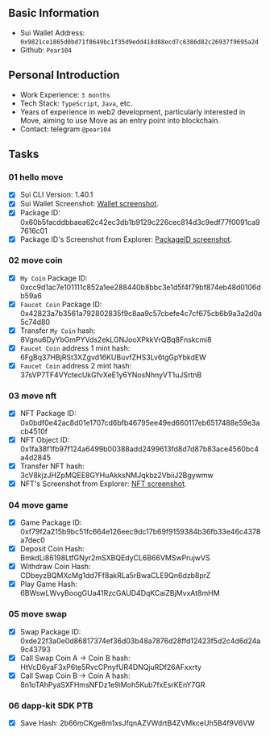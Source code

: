 ## Basic Information

- Sui Wallet Address: `0x9821ce1865d0bd71f8649bc1f35d9edd418d88ecd7c6386d82c26937f9695a2d`
- Github: `Pear104`

## Personal Introduction

- Work Experience: `3 months`
- Tech Stack: `TypeScript`, `Java`, etc.
- Years of experience in web2 development, particularly interested in Move, aiming to use Move as an entry point into blockchain.
- Contact: telegram `@pear104`

## Tasks

### 01 hello move

- [x] Sui CLI Version: 1.40.1
- [x] Sui Wallet Screenshot: [Wallet screenshot](/mover/Pear104/images/wallet.png).
- [x] Package ID: 0x60b5facddbbaea62c42ec3db1b9129c226cec814d3c9edf77f0091ca97616c01
- [x] Package ID's Screenshot from Explorer: [PackageID screenshot](/mover/Pear104/images/package-id.png).

### 02 move coin

- [x] `My Coin` Package ID: 0xcc9d1ac7e101111c852a1ee288440b8bbc3e1d5f4f79bf874eb48d0106db59a6
- [x] `Faucet Coin` Package ID: 0x42823a7b3561a792802835f9c8aa9c57cbefe4c7cf675cb6b9a3a2d0a5c74d80
- [x] Transfer `My Coin` hash: 8Vgnu6DyYbGmPYVds2ekLGNJooXPkkVrQBq8Fnskcmi8
- [x] `Faucet Coin` address 1 mint hash: 6FgBq37HBjRSt3XZgvd16KUBuvfZHS3Lv6tgGpYbkdEW
- [x] `Faucet Coin` address 2 mint hash: 37sVP7TF4VYctecUkGfvXeE1y6YNosNhnyVT1uJSrtnB

### 03 move nft

- [x] NFT Package ID: 0x0bdf0e42ac8d01e1707cd6bfb46795ee49ed660117eb6517488e59e3acb4510f
- [x] NFT Object ID: 0x1fa38f1fb97f124a6499b00388add2499613fd8d7d87b83ace4560bc4a4d2845
- [x] Transfer NFT hash: 3cV8kjzJHZpMQEE8GYHuAkksNMJqkbz2VbiiJ2Bgywmw
- [x] NFT's Screenshot from Explorer: [NFT screenshot](/mover/Pear104/images/nft.png).

### 04 move game

- [x] Game Package ID: 0xf79f2a215b9bc51fc664e126eec9dc17b69f9159384b36fb33e46c4378a7dec0
- [x] Deposit Coin Hash: BmkdLi86198LtfGNyr2mSXBQEdyCL6B66VMSwPrujwVS
- [x] Withdraw Coin Hash: CDbeyzBQMXcMg1dd7Ff8akRLa5rBwaCLE9Qn6dzb8prZ
- [x] Play Game Hash: 6BWswLWvyBoogGUa41RzcGAUD4DqKCaiZBjMvxAt8mHM

### 05 move swap

- [x] Swap Package ID: 0xde22f3a0e0d86817374ef36d03b48a7876d28ffd12423f5d2c4d6d24a9c43793
- [x] Call Swap Coin A -> Coin B hash: HtVcD6yaF3xP6te5RvcCPnyfUR4DNQjuRDf26AFxxrty
- [x] Call Swap Coin B -> Coin A hash: 8n1oTAhPyaSXFHmsNFDz1e9iMoh5Kub7fxEsrKEnY7GR

### 06 dapp-kit SDK PTB

- [x] Save Hash: 2b66mCKge8m1xsJfqnAZVWdrtB4ZVMkceUh5B4f9V6VW
